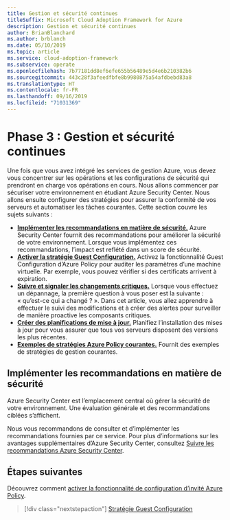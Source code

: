 ```yaml
---
title: Gestion et sécurité continues
titleSuffix: Microsoft Cloud Adoption Framework for Azure
description: Gestion et sécurité continues
author: BrianBlanchard
ms.author: brblanch
ms.date: 05/10/2019
ms.topic: article
ms.service: cloud-adoption-framework
ms.subservice: operate
ms.openlocfilehash: 7b77181dd8ef6efe655b56489e5d4e6b210382b6
ms.sourcegitcommit: 443c28f3afeedfbfe8b9980875a54afdbebd83a8
ms.translationtype: HT
ms.contentlocale: fr-FR
ms.lasthandoff: 09/16/2019
ms.locfileid: "71031369"
---
```

# <a name="phase-3-ongoing-management-and-security"></a>Phase 3 : Gestion et sécurité continues

Une fois que vous avez intégré les services de gestion Azure, vous devez vous concentrer sur les opérations et les configurations de sécurité qui prendront en charge vos opérations en cours. Nous allons commencer par sécuriser votre environnement en étudiant Azure Security Center. Nous allons ensuite configurer des stratégies pour assurer la conformité de vos serveurs et automatiser les tâches courantes. Cette section couvre les sujets suivants :

- **[Implémenter les recommandations en matière de sécurité.](#address-security-recommendations)** Azure Security Center fournit des recommandations pour améliorer la sécurité de votre environnement. Lorsque vous implémentez ces recommandations, l’impact est reflété dans un score de sécurité.
- **[Activer la stratégie Guest Configuration.](./guest-configuration-policy.md)** Activez la fonctionnalité Guest Configuration d’Azure Policy pour auditer les paramètres d’une machine virtuelle. Par exemple, vous pouvez vérifier si des certificats arrivent à expiration.
- **[Suivre et signaler les changements critiques.](./enable-tracking-alerting.md)** Lorsque vous effectuez un dépannage, la première question à vous poser est la suivante : « qu’est-ce qui a changé ? ». Dans cet article, vous allez apprendre à effectuer le suivi des modifications et à créer des alertes pour surveiller de manière proactive les composants critiques.
- **[Créer des planifications de mise à jour.](./update-schedules.md)** Planifiez l’installation des mises à jour pour vous assurer que tous vos serveurs disposent des versions les plus récentes.
- **[Exemples de stratégies Azure Policy courantes.](./common-policies.md)** Fournit des exemples de stratégies de gestion courantes.

## <a name="address-security-recommendations"></a>Implémenter les recommandations en matière de sécurité

Azure Security Center est l’emplacement central où gérer la sécurité de votre environnement. Une évaluation générale et des recommandations ciblées s’affichent.

Nous vous recommandons de consulter et d’implémenter les recommandations fournies par ce service. Pour plus d’informations sur les avantages supplémentaires d’Azure Security Center, consultez [Suivre les recommandations Azure Security Center](https://docs.microsoft.com/azure/migrate/migrate-best-practices-security-management#best-practice-follow-azure-security-center-recommendations).

## <a name="next-steps"></a>Étapes suivantes

Découvrez comment [activer la fonctionnalité de configuration d’invité Azure Policy](./guest-configuration-policy.md).

> [!div class="nextstepaction"]
> [Stratégie Guest Configuration](./guest-configuration-policy.md)
